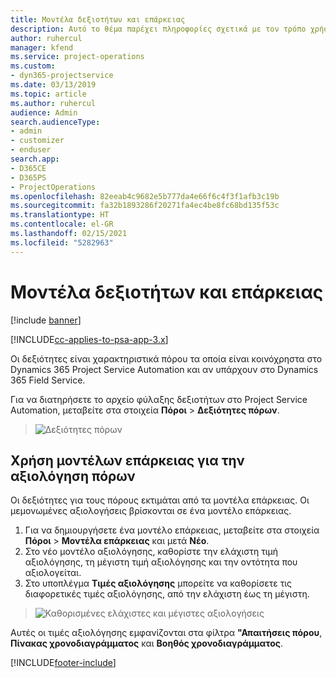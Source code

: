 ```yaml
---
title: Μοντέλα δεξιοτήτων και επάρκειας
description: Αυτό το θέμα παρέχει πληροφορίες σχετικά με τον τρόπο χρήσης των δεξιοτήτων και των μοντέλων επάρκειας.
author: ruhercul
manager: kfend
ms.service: project-operations
ms.custom:
- dyn365-projectservice
ms.date: 03/13/2019
ms.topic: article
ms.author: ruhercul
audience: Admin
search.audienceType:
- admin
- customizer
- enduser
search.app:
- D365CE
- D365PS
- ProjectOperations
ms.openlocfilehash: 82eeab4c9682e5b777da4e66f6c4f3f1afb3c19b
ms.sourcegitcommit: fa32b1893286f20271fa4ec4be8fc68bd135f53c
ms.translationtype: HT
ms.contentlocale: el-GR
ms.lasthandoff: 02/15/2021
ms.locfileid: "5282963"
---
```

# <a name="skills-and-proficiency-models"></a>Μοντέλα δεξιοτήτων και επάρκειας

[!include [banner](../includes/psa-now-project-operations.md)]

[!INCLUDE[cc-applies-to-psa-app-3.x](../includes/cc-applies-to-psa-app-3x.md)]

Οι δεξιότητες είναι χαρακτηριστικά πόρου τα οποία είναι κοινόχρηστα στο Dynamics 365 Project Service Automation και αν υπάρχουν στο Dynamics 365 Field Service. 

Για να διατηρήσετε το αρχείο φύλαξης δεξιοτήτων στο Project Service Automation, μεταβείτε στα στοιχεία **Πόροι** \> **Δεξιότητες πόρων**. 

> ![Δεξιότητες πόρων](media/Resource-Management-image84.png)

## <a name="use-proficiency-models-to-rate-resources"></a>Χρήση μοντέλων επάρκειας για την αξιολόγηση πόρων

Οι δεξιότητες για τους πόρους εκτιμάται από τα μοντέλα επάρκειας. Οι μεμονωμένες αξιολογήσεις βρίσκονται σε ένα μοντέλο επάρκειας. 

1. Για να δημιουργήσετε ένα μοντέλο επάρκειας, μεταβείτε στα στοιχεία **Πόροι** \> **Μοντέλα επάρκειας** και μετά **Νέο**.
2. Στο νέο μοντέλο αξιολόγησης, καθορίστε την ελάχιστη τιμή αξιολόγησης, τη μέγιστη τιμή αξιολόγησης και την οντότητα που αξιολογείται.
3. Στο υποπλέγμα **Τιμές αξιολόγησης** μπορείτε να καθορίσετε τις διαφορετικές τιμές αξιολόγησης, από την ελάχιστη έως τη μέγιστη.

> ![Καθορισμένες ελάχιστες και μέγιστες αξιολογήσεις](media/Resource-Management-image85.png)

Αυτές οι τιμές αξιολόγησης εμφανίζονται στα φίλτρα **"Απαιτήσεις πόρου**, **Πίνακας χρονοδιαγράμματος** και **Βοηθός χρονοδιαγράμματος**.


[!INCLUDE[footer-include](../includes/footer-banner.md)]